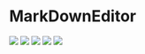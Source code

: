 # MarkDownEditor

![](https://img.shields.io/badge/language-c%2B%2B-orange)
![](https://img.shields.io/badge/framework-Qt-brightgreen)
![](https://img.shields.io/badge/category-Editor-blue)
![](https://img.shields.io/badge/devTools-qtCreator(4.11.1%20community)-red)
![](https://img.shields.io/badge/compiler-mingw%2064bit-lightgrey)
